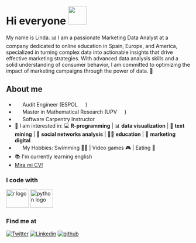 # Hi everyone <img src="https://emojis.slackmojis.com/emojis/images/1577305505/7373/hand_wave.gif?1577305505" width="50" />

My name is Linda. 📊 I am a passionate Marketing Data Analyst at a company dedicated to online education in Spain, Europe, and America, specialized in turning complex data into actionable insights that drive effective marketing strategies. With advanced data analysis skills and a solid understanding of consumer behavior, I am committed to optimizing the impact of marketing campaigns through the power of data. 🚀
## About me

- <img src="https://user-images.githubusercontent.com/62815528/199349185-2891682e-7506-4b3d-9992-9d56682f0352.png" width="17" /> Audit Engineer (ESPOL <img src="https://user-images.githubusercontent.com/62815528/199347905-6a031dc7-7bdb-4434-89ae-6d36dc004288.png" width="17" />)
- <img src="https://user-images.githubusercontent.com/62815528/199349185-2891682e-7506-4b3d-9992-9d56682f0352.png" width="17" /> Master in Mathematical Research (UPV <img src="https://user-images.githubusercontent.com/62815528/199349006-87d2d7b5-d124-4797-86b0-341b4629f22c.png" width="17" />)
- <img src="https://user-images.githubusercontent.com/62815528/199352863-394e2e27-4e40-4964-a623-dbde56dec5c9.png" width="17" /> Software Carpentry Instructor
- 💫 I am interested in: 💻 **R-programming** | 📊 **data visualization** | 📗 **text mining** | 📱 **social networks analysis** | 👩‍🏫 **education** | 📲 **marketing digital**
- <img src="https://user-images.githubusercontent.com/62815528/199351254-871fbf1d-1a3d-499e-b84b-130822c69b84.png" width="17" /> My Hobbies: Swimming 🏊‍♀️ | Video games 🎮 | Eating 🍴
- 📚 I'm currently learning english
- [Mira mi CV!](https://github.com/lindajzmin/My-CV/blob/main/mi-CV_LindaCabrera.pdf)


### I code with

<div align="left">
  <img src="https://cdn.jsdelivr.net/gh/devicons/devicon/icons/r/r-original.svg" height="50" width="62" alt="r logo"  />
  <img src="https://cdn.jsdelivr.net/gh/devicons/devicon/icons/python/python-original.svg" height="50" width="62" alt="python logo"  />
</div>


### Find me at

<div align="left">
  
[![Twitter](https://img.shields.io/badge/lindajzmin-%231DA1F2.svg?style=for-the-badge&logo=Twitter&logoColor=white)](https://www.twitter.com/lindateachtech/)
[![Linkedin](https://img.shields.io/badge/lindajzmin-%231DA1F2.svg?style=for-the-badge&logo=Linkedin&logoColor=white)](https://www.linkedin.com/in/lindateachtech//)
[![github](https://img.shields.io/badge/lindajzmin-12100E.svg?style=for-the-badge&logo=github&logoColor=white)](https://github.com/lindajzmin/)

